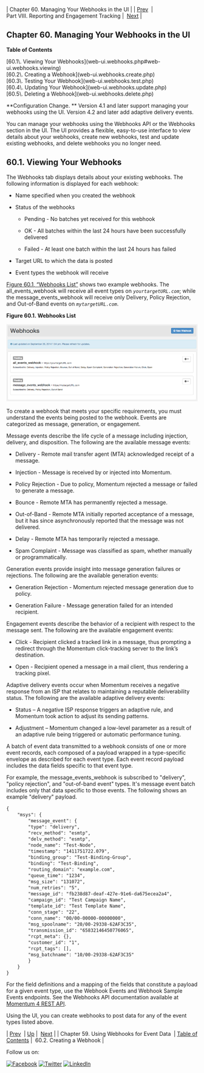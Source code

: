 | Chapter 60. Managing Your Webhooks in the UI |
| [Prev](reporting_webhooks.php)  | Part VIII. Reporting and Engagement Tracking |  [Next](web-ui.webhooks.create.php) |

## Chapter 60. Managing Your Webhooks in the UI

**Table of Contents**

<dl class="toc">

<dt>[60.1\. Viewing Your Webhooks](web-ui.webhooks.php#web-ui.webhooks.viewing)</dt>

<dt>[60.2\. Creating a Webhook](web-ui.webhooks.create.php)</dt>

<dt>[60.3\. Testing Your Webhook](web-ui.webhooks.test.php)</dt>

<dt>[60.4\. Updating Your Webhook](web-ui.webhooks.update.php)</dt>

<dt>[60.5\. Deleting a Webhook](web-ui.webhooks.delete.php)</dt>

</dl>

<a class="indexterm" name="idp4523056"></a>

**Configuration Change. ** Version 4.1 and later support managing your webhooks using the UI. Version 4.2 and later add adaptive delivery events.

You can manage your webhooks using the Webhooks API or the Webhooks section in the UI. The UI provides a flexible, easy-to-use interface to view details about your webhooks, create new webhooks, test and update existing webhooks, and delete webhooks you no longer need.

## 60.1. Viewing Your Webhooks

The Webhooks tab displays details about your existing webhooks. The following information is displayed for each webhook:

*   Name specified when you created the webhook

*   Status of the webhooks

    *   Pending - No batches yet received for this webhook

    *   OK - All batches within the last 24 hours have been successfully delivered

    *   Failed - At least one batch within the last 24 hours has failed

*   Target URL to which the data is posted

*   Event types the webhook will receive

[Figure 60.1, “Webhooks List”](web-ui.webhooks.php#figure_webhooks_list "Figure 60.1. Webhooks List") shows two example webhooks. The all_events_webhook will receive all event types on *`yourtargetURL.com`*; while the message_events_webhook will receive only Delivery, Policy Rejection, and Out-of-Band events on *`mytargetURL.com`*.

<a name="figure_webhooks_list"></a>

**Figure 60.1. Webhooks List**

![Webhooks List](images/webhooks_list.png)

To create a webhook that meets your specific requirements, you must understand the events being posted to the webhook. Events are categorized as message, generation, or engagement.

Message events describe the life cycle of a message including injection, delivery, and disposition. The following are the available message events:

*   Delivery - Remote mail transfer agent (MTA) acknowledged receipt of a message.

*   Injection - Message is received by or injected into Momentum.

*   Policy Rejection - Due to policy, Momentum rejected a message or failed to generate a message.

*   Bounce - Remote MTA has permanently rejected a message.

*   Out-of-Band - Remote MTA initially reported acceptance of a message, but it has since asynchronously reported that the message was not delivered.

*   Delay - Remote MTA has temporarily rejected a message.

*   Spam Complaint - Message was classified as spam, whether manually or programmatically.

Generation events provide insight into message generation failures or rejections. The following are the available generation events:

*   Generation Rejection - Momentum rejected message generation due to policy.

*   Generation Failure - Message generation failed for an intended recipient.

Engagement events describe the behavior of a recipient with respect to the message sent. The following are the available engagement events:

*   Click - Recipient clicked a tracked link in a message, thus prompting a redirect through the Momentum click-tracking server to the link’s destination.

*   Open - Recipient opened a message in a mail client, thus rendering a tracking pixel.

Adaptive delivery events occur when Momentum receives a negative response from an ISP that relates to maintaining a reputable deliverability status. The following are the available adaptive delivery events:

*   Status – A negative ISP response triggers an adaptive rule, and Momentum took action to adjust its sending patterns.

*   Adjustment – Momentum changed a low-level parameter as a result of an adaptive rule being triggered or automatic performance tuning.

A batch of event data transmitted to a webhook consists of one or more event records, each composed of a payload wrapped in a type-specific envelope as described for each event type. Each event record payload includes the data fields specific to that event type.

For example, the message_events_webhook is subscribed to "delivery", "policy rejection", and "out-of-band event" types. It's message event batch includes only that data specific to those events. The following shows an example "delivery" payload.

```
{
	"msys": {
		"message_event": {
		"type": "delivery",
		"recv_method": "esmtp",
		"delv_method": "esmtp",
		"node_name": "Test-Node",
		"timestamp": "1411751722.079",
		"binding_group": "Test-Binding-Group",
		"binding": "Test-Binding",
		"routing_domain": "example.com",
		"queue_time": "1234",
		"msg_size": "131072",
		"num_retries": "5",
		"message_id": "fb238d87-deaf-427e-91e6-da675ecea2a4",
		"campaign_id": "Test Campaign Name",
		"template_id": "Test Template Name",
		"conn_stage": "22",
		"conn_name": "00/00-00000-00000000",
		"msg_spoolname": "20/00-29338-62AF3C35",
		"transmission_id": "65832146450776065",
		"rcpt_meta": {},
		"customer_id": "1",
		"rcpt_tags": [],
		"msg_batchname": "10/00-29338-62AF3C35"
		}
	}
}
```

For the field definitions and a mapping of the fields that constitute a payload for a given event type, use the Webhook Events and Webhook Sample Events endpoints. See the Webhooks API documentation available at [Momentum 4 REST API](https://support.messagesystems.com/docs/web-rest/v1_index.html).

Using the UI, you can create webhooks to post data for any of the event types listed above.

| [Prev](reporting_webhooks.php)  | [Up](p.analytics.php) |  [Next](web-ui.webhooks.create.php) |
| Chapter 59. Using Webhooks for Event Data  | [Table of Contents](index.php) |  60.2. Creating a Webhook |

Follow us on:

[![Facebook](https://support.messagesystems.com/images/icon-facebook.png)](http://www.facebook.com/messagesystems) [![Twitter](https://support.messagesystems.com/images/icon-twitter.png)](http://twitter.com/#!/MessageSystems) [![LinkedIn](https://support.messagesystems.com/images/icon-linkedin.png)](http://www.linkedin.com/company/message-systems)